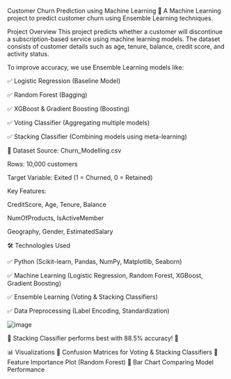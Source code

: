  Customer Churn Prediction using Machine Learning
🚀 A Machine Learning project to predict customer churn using Ensemble Learning techniques.

Project Overview
This project predicts whether a customer will discontinue a subscription-based service using machine learning models. The dataset consists of customer details such as age, tenure, balance, credit score, and activity status.

To improve accuracy, we use Ensemble Learning models like:


✅ Logistic Regression (Baseline Model)


✅ Random Forest (Bagging)


✅ XGBoost & Gradient Boosting (Boosting)


✅ Voting Classifier (Aggregating multiple models)


✅ Stacking Classifier (Combining models using meta-learning)



📂 Dataset
Source: Churn_Modelling.csv

Rows: 10,000 customers

Target Variable: Exited (1 = Churned, 0 = Retained)

Key Features:

CreditScore, Age, Tenure, Balance

NumOfProducts, IsActiveMember

Geography, Gender, EstimatedSalary


🛠️ Technologies Used


✅ Python (Scikit-learn, Pandas, NumPy, Matplotlib, Seaborn)



✅ Machine Learning (Logistic Regression, Random Forest, XGBoost, Gradient Boosting)


✅ Ensemble Learning (Voting & Stacking Classifiers)


✅ Data Preprocessing (Label Encoding, Standardization)



![image](https://github.com/user-attachments/assets/4f9270cc-bd24-4b93-9b51-34763d579cf1)


📌 Stacking Classifier performs best with 88.5% accuracy! 🎯

📊 Visualizations
📌 Confusion Matrices for Voting & Stacking Classifiers
📌 Feature Importance Plot (Random Forest)
📌 Bar Chart Comparing Model Performance





